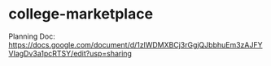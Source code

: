 # college-marketplace

Planning Doc: https://docs.google.com/document/d/1zlWDMXBCj3rGgjQJbbhuEm3zAJFYVIagDv3a1pcRTSY/edit?usp=sharing

